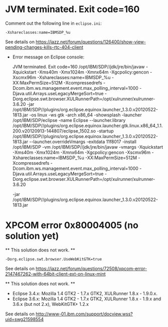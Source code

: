 # JVM terminated. Exit code=160

Comment out the following line in `eclipse.ini`:

    -Xshareclasses:name=IBMSDP_%u 

See details on <https://jazz.net/forum/questions/126400/show-view-pending-changes-kills-rtc-404-client>

* Error message on Eclipse console:

    JVM terminated. Exit code=160
    /opt/IBM/SDP//jdk/jre/bin/javaw
    -Xquickstart
    -Xms40m
    -Xmx1024m
    -Xmnx64m
    -Xgcpolicy:gencon
    -Xscmx96m
    -Xshareclasses:name=IBMSDP_%u
    -XX:MaxPermSize=512M
    -Xcompressedrefs
    -Dcom.ibm.ws.management.event.max_polling_interval=1000
    -Djava.util.Arrays.useLegacyMergeSort=true
    -Dorg.eclipse.swt.browser.XULRunnerPath=/opt/xulrunner/xulrunner-3.6.20
    -jar /opt/IBM/SDP//plugins/org.eclipse.equinox.launcher_1.3.0.v20120522-1813.jar
    -os linux
    -ws gtk
    -arch x86_64
    -showsplash
    -launcher /opt/IBM/SDP/eclipse
    -name Eclipse
    --launcher.library /opt/IBM/SDP//plugins/org.eclipse.equinox.launcher.gtk.linux.x86_64_1.1.200.v20120913-144807/eclipse_1502.so
    -startup /opt/IBM/SDP//plugins/org.eclipse.equinox.launcher_1.3.0.v20120522-1813.jar
    --launcher.overrideVmargs
    -exitdata 11f8017
    -install /opt/IBM/SDP
    -vm /opt/IBM/SDP//jdk/jre/bin/javaw
    -vmargs
    -Xquickstart
    -Xms40m
    -Xmx1024m
    -Xmnx64m
    -Xgcpolicy:gencon
    -Xscmx96m
    -Xshareclasses:name=IBMSDP_%u
    -XX:MaxPermSize=512M
    -Xcompressedrefs
    -Dcom.ibm.ws.management.event.max_polling_interval=1000
    -Djava.util.Arrays.useLegacyMergeSort=true
    -Dorg.eclipse.swt.browser.XULRunnerPath=/opt/xulrunner/xulrunner-3.6.20
    
    -jar /opt/IBM/SDP//plugins/org.eclipse.equinox.launcher_1.3.0.v20120522-1813.jar

# XPCOM error 0x80004005 (no solution yet)

** This solution does not work. **

    -Dorg.eclipse.swt.browser.UseWebKitGTK=true
 
See details on <https://jazz.net/forum/questions/72508/xpcom-error-2147467262-with-64bit-client-ext-on-linux-mint> 

** This solution does not work. **

* Eclipse 3.4.x: Mozilla 1.4 GTK2 - 1.7.x GTK2, XULRunner 1.8.x - 1.9.0.x.
* Eclipse 3.6.x: Mozilla 1.4 GTK2 - 1.7.x GTK2, XULRunner 1.8.x - 1.9.x and 3.6.x (but not 2.x), WebKitGTK+ 1.2.x


See details on <http://www-01.ibm.com/support/docview.wss?uid=swg21598554> 